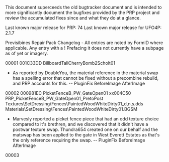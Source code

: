 This document superceeds the old bugtracker document and is intended to more significantly document the bugfixes provided by the PRP project and review the accumulated fixes since and what they do at a glance.

Last known major release for PRP: 74
Last known major release for UFO4P: 2.1.7

Previsibines Repair Pack Changelog - All entries are noted by FormID where applicable. Any entry with a ! Prefacing it does not currently have a subpage as of yet or imagery.

00001 001C33DD BillboardTallCherryBomb2Scholt01
- As reported by DoubleYou, the material reference in the material swap has a spelling error that cannot be fixed without a precombine rebuild, and PRP accounts for this.
-- PluginFix BeforeImage AfterImage

00002 000981EC PicketFenceB_PW_GateOpen01
      xx004C50 PRP_PicketFenceB_PW_GateOpen01_PretoPost
	           Textures\SetDressing\Fences\PaintedWoodWhiteDirty01_d,n,s.dds
			   Materials\SetDressing\Fences\PaintedWoodWhiteDirty01.BGSM
- Marvesly reported a picket fence piece that had an odd texture choice compared to it's brethren, and we discovered that it didn't have a postwar texture swap. Thundra654 created one on our behalf and the matswap has been applied to the gate in West Everett Estates as that's the only reference requiring the swap.
-- PluginFix BeforeImage AfterImage

00003 